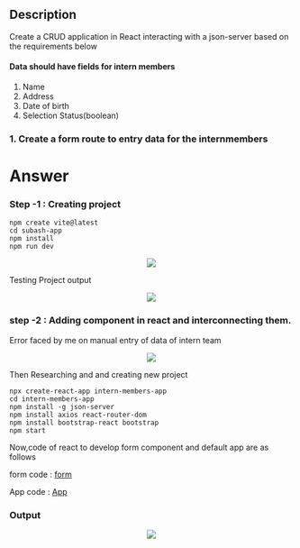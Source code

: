 ## Description
Create a CRUD application in React interacting with a json-server based on the requirements below

#### Data should have fields for intern members 
1. Name
2. Address
3. Date of birth
4. Selection Status(boolean)

### 1. Create a form route to entry data for the internmembers
# Answer
### Step -1 : Creating project
```
npm create vite@latest
cd subash-app
npm install
npm run dev
```
<p align="center">
<img src="https://github.com/LF-DevOps-Training/feb-19-reactjs-prayatna-subash729/blob/main/materials/Q1-T1-1-project-creating.jpg">
</p>

Testing Project output

<p align="center">
<img src="https://github.com/LF-DevOps-Training/feb-19-reactjs-prayatna-subash729/blob/main/materials/Q1-T1-1.1-project-open.jpg">
</p>

### step -2 : Adding component in react and interconnecting them.
Error faced by me on manual entry of data of intern team
<p align="center">
<img src="https://github.com/LF-DevOps-Training/feb-19-reactjs-prayatna-subash729/blob/main/materials/Q1-T1-1.2-old-error.jpg">
</p>

Then Researching and and creating new project
```
npx create-react-app intern-members-app
cd intern-members-app
npm install -g json-server
npm install axios react-router-dom
npm install bootstrap-react bootstrap
npm start
```

Now,code of react to develop form component and default app are as follows 

form code : [form](https://github.com/LF-DevOps-Training/feb-19-reactjs-prayatna-subash729/blob/main/code/InternMembersForm.js)

App code : [App](https://github.com/LF-DevOps-Training/feb-19-reactjs-prayatna-subash729/blob/main/code/App.js)

### Output
<p align="center">
<img src="https://github.com/LF-DevOps-Training/feb-19-reactjs-prayatna-subash729/blob/main/materials/Q1-T1-2-form-layout.jpg">
</p>


